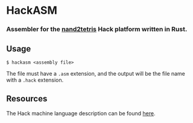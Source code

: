 # HackASM
### Assembler for the [nand2tetris](https://www.nand2tetris.org/) Hack platform written in Rust.

## Usage

```$ hackasm <assembly file>```

The file must have a `.asm` extension, and the output will be the
file name with a `.hack` extension.

## Resources

The Hack machine language description can be found
[here](https://www.nand2tetris.org/_files/ugd/44046b_7ef1c00a714c46768f08c459a6cab45a.pdf).